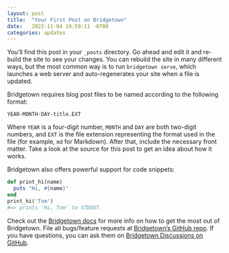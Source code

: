 ```yaml
---
layout: post
title:  "Your First Post on Bridgetown"
date:   2022-11-04 19:59:11 -0700
categories: updates
---
```


You’ll find this post in your `_posts` directory. Go ahead and edit it and re-build the site to see your changes. You can rebuild the site in many different ways, but the most common way is to run `bridgetown serve`, which launches a web server and auto-regenerates your site when a file is updated.

Bridgetown requires blog post files to be named according to the following format:

`YEAR-MONTH-DAY-title.EXT`

Where `YEAR` is a four-digit number, `MONTH` and `DAY` are both two-digit numbers, and `EXT` is the file extension representing the format used in the file (for example, `md` for Markdown). After that, include the necessary front matter. Take a look at the source for this post to get an idea about how it works.

Bridgetown also offers powerful support for code snippets:

```ruby
def print_hi(name)
  puts "Hi, #{name}"
end
print_hi('Tom')
#=> prints 'Hi, Tom' to STDOUT.
```

Check out the [Bridgetown docs](https://bridgetownrb.com/docs/) for more info on how to get the most out of Bridgetown. File all bugs/feature requests at [Bridgetown’s GitHub repo](https://github.com/bridgetownrb/bridgetown). If you have questions, you can ask them on [Bridgetown Discussions on GitHub](https://github.com/bridgetownrb/bridgetown/discussions).
